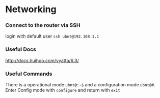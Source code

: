 # Networking

### Connect to the router via SSH
login with default user `ssh ubnt@192.168.1.1`

### Useful Docs
http://docs.huihoo.com/vyatta/6.3/

### Useful Commands
There is a operational mode `ubnt@:~$` and a configuration mode `ubnt@#`. Enter Config mode with `configure` and return with `exit`
```

```
